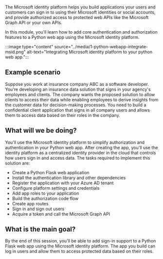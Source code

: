 The Microsoft identity platform helps you build applications your users and customers can sign in to using their Microsoft identities or social accounts, and provide authorized access to protected web APIs like the Microsoft Graph API or your own APIs.

In this module, you'll learn how to add core authentication and authorization features to a Python web app using the Microsoft identity platform.

:::image type="content" source="../media/1-python-webapp-integrate-msid.png" alt-text="Integrating Microsoft identity platform to your python web app.":::

## Example scenario

Suppose you work at insurance company ABC as a software developer. You're developing an insurance data solution that signs in your agency's employees and clients. The company wants the proposed solution to allow clients to access their data while enabling employees to derive insights from the customer data for decision-making processes. You need to build a confidential client application that signs in all company users and allows them to access data based on their roles in the company. 

## What will we be doing?

You'll use the Microsoft identity platform to simplify authorization and authentication in your Python web app. After creating the app, you'll use the identity platform as a centralized identity provider in the cloud that controls how users sign in and access data. The tasks required to implement this solution are:

- Create a Python Flask web application
- Install the authentication library and other dependencies
- Register the application with your Azure AD tenant
- Configure platform settings and credentials
- Add app roles to your application
- Build the authorization code flow
- Create app routes
- Sign in and sign out users
- Acquire a token and call the Microsoft Graph API

## What is the main goal?

By the end of this session, you'll be able to add sign-in support to a Python Flask web app using the Microsoft identity platform. The app you build can log in users and allow them to access protected data based on their roles. 